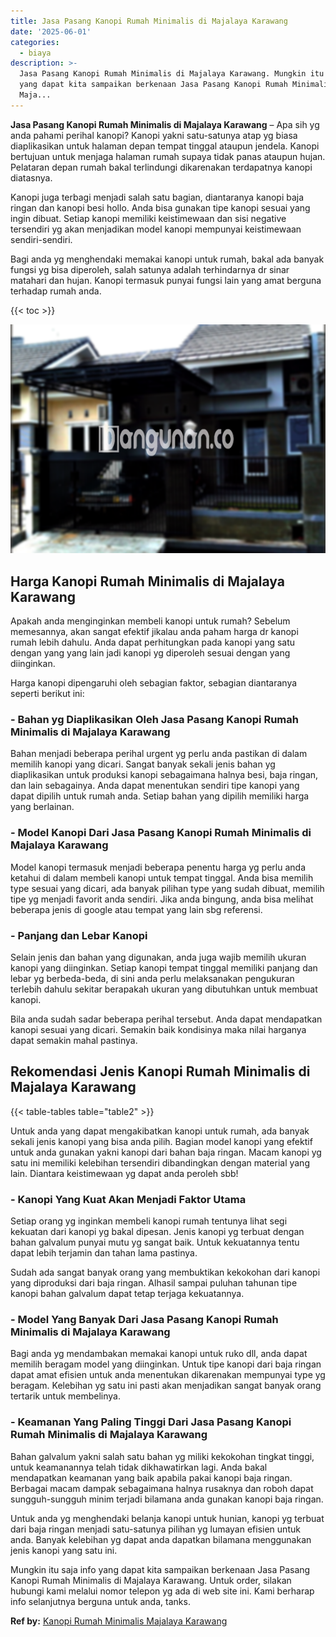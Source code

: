 ```yaml
---
title: Jasa Pasang Kanopi Rumah Minimalis di Majalaya Karawang
date: '2025-06-01'
categories:
  - biaya
description: >-
  Jasa Pasang Kanopi Rumah Minimalis di Majalaya Karawang. Mungkin itu saja info
  yang dapat kita sampaikan berkenaan Jasa Pasang Kanopi Rumah Minimalis di
  Maja...
---
```


**Jasa Pasang Kanopi Rumah Minimalis di Majalaya Karawang** – Apa sih yg anda pahami perihal kanopi? Kanopi yakni satu-satunya atap yg biasa diaplikasikan untuk halaman depan tempat tinggal ataupun jendela. Kanopi bertujuan untuk menjaga halaman rumah supaya tidak panas ataupun hujan. Pelataran depan rumah bakal terlindungi dikarenakan terdapatnya kanopi diatasnya.

Kanopi juga terbagi menjadi salah satu bagian, diantaranya kanopi baja ringan dan kanopi besi hollo. Anda bisa gunakan tipe kanopi sesuai yang ingin dibuat. Setiap kanopi memiliki keistimewaan dan sisi negative tersendiri yg akan menjadikan model kanopi mempunyai keistimewaan sendiri-sendiri.

Bagi anda yg menghendaki memakai kanopi untuk rumah, bakal ada banyak fungsi yg bisa diperoleh, salah satunya adalah terhindarnya dr sinar matahari dan hujan. Kanopi termasuk punyai fungsi lain yang amat berguna terhadap rumah anda.

{{< toc >}}

![Jasa Pasang Kanopi Rumah Minimalis di Majalaya Karawang](/images/harga-kanopi-minimalis-50.png)

## Harga Kanopi Rumah Minimalis di Majalaya Karawang

Apakah anda menginginkan membeli kanopi untuk rumah? Sebelum memesannya, akan sangat efektif jikalau anda paham harga dr kanopi rumah lebih dahulu. Anda dapat perhitungkan pada kanopi yang satu dengan yang yang lain jadi kanopi yg diperoleh sesuai dengan yang diinginkan.

Harga kanopi dipengaruhi oleh sebagian faktor, sebagian diantaranya seperti berikut ini:

### \- Bahan yg Diaplikasikan Oleh Jasa Pasang Kanopi Rumah Minimalis di Majalaya Karawang

Bahan menjadi beberapa perihal urgent yg perlu anda pastikan di dalam memilih kanopi yang dicari. Sangat banyak sekali jenis bahan yg diaplikasikan untuk produksi kanopi sebagaimana halnya besi, baja ringan, dan lain sebagainya. Anda dapat menentukan sendiri tipe kanopi yang dapat dipilih untuk rumah anda. Setiap bahan yang dipilih memiliki harga yang berlainan.

### \- Model Kanopi Dari Jasa Pasang Kanopi Rumah Minimalis di Majalaya Karawang

Model kanopi termasuk menjadi beberapa penentu harga yg perlu anda ketahui di dalam membeli kanopi untuk tempat tinggal. Anda bisa memilih type sesuai yang dicari, ada banyak pilihan type yang sudah dibuat, memilih tipe yg menjadi favorit anda sendiri. Jika anda bingung, anda bisa melihat beberapa jenis di google atau tempat yang lain sbg referensi.

### \- Panjang dan Lebar Kanopi

Selain jenis dan bahan yang digunakan, anda juga wajib memilih ukuran kanopi yang diinginkan. Setiap kanopi tempat tinggal memiliki panjang dan lebar yg berbeda-beda, di sini anda perlu melaksanakan pengukuran terlebih dahulu sekitar berapakah ukuran yang dibutuhkan untuk membuat kanopi.

Bila anda sudah sadar beberapa perihal tersebut. Anda dapat mendapatkan kanopi sesuai yang dicari. Semakin baik kondisinya maka nilai harganya dapat semakin mahal pastinya.

## Rekomendasi Jenis Kanopi Rumah Minimalis di Majalaya Karawang

{{< table-tables table="table2" >}}

Untuk anda yang dapat mengakibatkan kanopi untuk rumah, ada banyak sekali jenis kanopi yang bisa anda pilih. Bagian model kanopi yang efektif untuk anda gunakan yakni kanopi dari bahan baja ringan. Macam kanopi yg satu ini memiliki kelebihan tersendiri dibandingkan dengan material yang lain. Diantara keistimewaan yg dapat anda peroleh sbb!

### \- Kanopi Yang Kuat Akan Menjadi Faktor Utama

Setiap orang yg inginkan membeli kanopi rumah tentunya lihat segi kekuatan dari kanopi yg bakal dipesan. Jenis kanopi yg terbuat dengan bahan galvalum punyai mutu yg sangat baik. Untuk kekuatannya tentu dapat lebih terjamin dan tahan lama pastinya.

Sudah ada sangat banyak orang yang membuktikan kekokohan dari kanopi yang diproduksi dari baja ringan. Alhasil sampai puluhan tahunan tipe kanopi bahan galvalum dapat tetap terjaga kekuatannya.

### \- Model Yang Banyak Dari Jasa Pasang Kanopi Rumah Minimalis di Majalaya Karawang

Bagi anda yg mendambakan memakai kanopi untuk ruko dll, anda dapat memilih beragam model yang diinginkan. Untuk tipe kanopi dari baja ringan dapat amat efisien untuk anda menentukan dikarenakan mempunyai type yg beragam. Kelebihan yg satu ini pasti akan menjadikan sangat banyak orang tertarik untuk membelinya.

### \- Keamanan Yang Paling Tinggi Dari Jasa Pasang Kanopi Rumah Minimalis di Majalaya Karawang

Bahan galvalum yakni salah satu bahan yg miliki kekokohan tingkat tinggi, untuk keamanannya telah tidak dikhawatirkan lagi. Anda bakal mendapatkan keamanan yang baik apabila pakai kanopi baja ringan. Berbagai macam dampak sebagaimana halnya rusaknya dan roboh dapat sungguh-sungguh minim terjadi bilamana anda gunakan kanopi baja ringan.

Untuk anda yg menghendaki belanja kanopi untuk hunian, kanopi yg terbuat dari baja ringan menjadi satu-satunya pilihan yg lumayan efisien untuk anda. Banyak kelebihan yg dapat anda dapatkan bilamana menggunakan jenis kanopi yang satu ini.

Mungkin itu saja info yang dapat kita sampaikan berkenaan Jasa Pasang Kanopi Rumah Minimalis di Majalaya Karawang. Untuk order, silakan hubungi kami melalui nomor telepon yg ada di web site ini. Kami berharap info selanjutnya berguna untuk anda, tanks.

**Ref by:**  [Kanopi Rumah Minimalis Majalaya Karawang](https://id.wikipedia.org/wiki/Kanopi)
